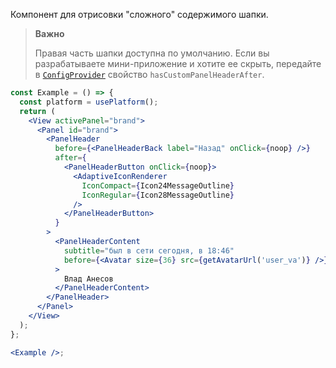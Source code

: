 Компонент для отрисовки "сложного" содержимого шапки.

> **Важно**
>
> Правая часть шапки доступна по умолчанию. Если вы разрабатываете мини-приложение и хотите ее скрыть, передайте в
> [`ConfigProvider`](#/ConfigProvider) свойство `hasCustomPanelHeaderAfter`.

```jsx { "props": { "showCustomPanelHeaderAfterProps": true } }
const Example = () => {
  const platform = usePlatform();
  return (
    <View activePanel="brand">
      <Panel id="brand">
        <PanelHeader
          before={<PanelHeaderBack label="Назад" onClick={noop} />}
          after={
            <PanelHeaderButton onClick={noop}>
              <AdaptiveIconRenderer
                IconCompact={Icon24MessageOutline}
                IconRegular={Icon28MessageOutline}
              />
            </PanelHeaderButton>
          }
        >
          <PanelHeaderContent
            subtitle="был в сети сегодня, в 18:46"
            before={<Avatar size={36} src={getAvatarUrl('user_va')} />}
          >
            Влад Анесов
          </PanelHeaderContent>
        </PanelHeader>
      </Panel>
    </View>
  );
};

<Example />;
```
